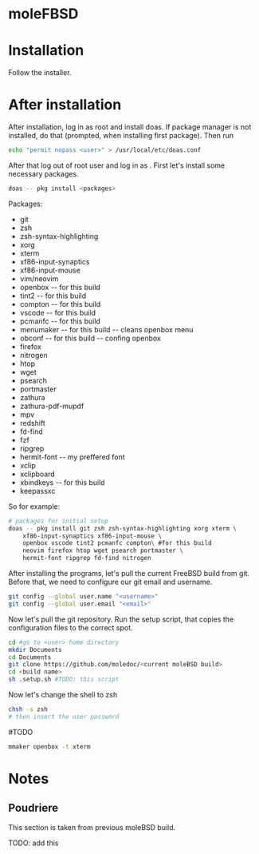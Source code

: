 
# moleFBSD

# Installation

Follow the installer.

# After installation

After installation, log in as root and install doas.
If package manager is not installed, do that (prompted, when installing first package).
Then run

```sh
echo "permit nopass <user>" > /usr/local/etc/doas.conf
```

After that log out of root user and log in as <user>.
First let's install some necessary packages.

```sh
doas -- pkg install <packages>
```

Packages:

* git
* zsh
* zsh-syntax-highlighting
* xorg
* xterm
* xf86-input-synaptics
* xf86-input-mouse
* vim/neovim
* openbox -- for this build
* tint2 -- for this build
* compton -- for this build
* vscode -- for this build
* pcmanfc -- for this build
* menumaker -- for this build -- cleans openbox menu
* obconf -- for this build -- confing openbox
* firefox
* nitrogen
* htop
* wget
* psearch
* portmaster
* zathura
* zathura-pdf-mupdf
* mpv
* redshift
* fd-find
* fzf
* ripgrep
* hermit-font -- my preffered font
* xclip
* xclipboard
* xbindkeys -- for this build
* keepassxc

So for example:

```sh
# packages for initial setup
doas -- pkg install git zsh zsh-syntax-highlighting xorg xterm \
	xf86-input-synaptics xf86-input-mouse \
	openbox vscode tint2 pcmanfc compton\ #for this build
	neovim firefox htop wget psearch portmaster \
	hermit-font ripgrep fd-find nitrogen
```

After installing the programs,
let's pull the current FreeBSD build from git.
Before that, we need to configure our git email and username.

```sh
git config --global user.name "<username>"
git config --global user.email "<email>"
```

Now let's pull the git repository.
Run the setup script, that copies the configuration files to the correct spot.

```sh
cd #go to <user> home directory
mkdir Documents
cd Documents
git clone https://github.com/moledoc/<current moleBSD build>
cd <build name>
sh .setup.sh #TODO: this script
```

Now let's change the shell to zsh

```sh
chsh -s zsh
# then insert the user password
```

#TODO

```sh
mmaker openbox -t xterm
```


# Notes 

## Poudriere

This section is taken from previous moleBSD build.

TODO: add this

